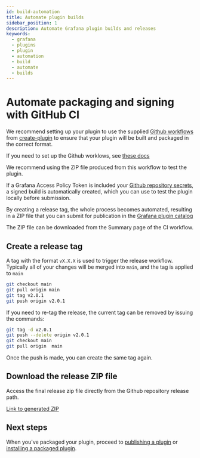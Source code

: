 ```yaml
---
id: build-automation
title: Automate plugin builds
sidebar_position: 1
description: Automate Grafana plugin builds and releases
keywords:
  - grafana
  - plugins
  - plugin
  - automation
  - build
  - automate
  - builds
---
```


# Automate packaging and signing with GitHub CI

We recommend setting up your plugin to use the supplied [Github workflows](../create-a-plugin/develop-a-plugin/set-up-github-workflows.md) from [create-plugin](../get-started/get-started.mdx)
to ensure that your plugin will be built and packaged in the correct format.

If you need to set up the Github worklows, see [these docs](https://github.com/grafana/plugin-actions/blob/main/build-plugin/README.md)

We recommend using the ZIP file produced from this workflow to test the plugin.

If a Grafana Access Policy Token is included your [Github repository secrets](https://docs.github.com/en/codespaces/managing-codespaces-for-your-organization/managing-development-environment-secrets-for-your-repository-or-organization), a signed build is automatically created, which you can use to test the plugin locally before submission.

By creating a release tag, the whole process becomes automated, resulting in a ZIP file that you can submit for publication in the [Grafana plugin catalog](https://grafana.com/plugins)

The ZIP file can be downloaded from the Summary page of the CI workflow.

## Create a release tag

A tag with the format `vX.X.X` is used to trigger the release workflow. Typically all of your changes will be merged into `main`, and the tag is applied to `main`

```BASH
git checkout main
git pull origin main
git tag v2.0.1
git push origin v2.0.1
```

If you need to re-tag the release, the current tag can be removed by issuing the commands:

```BASH
git tag -d v2.0.1
git push --delete origin v2.0.1
git checkout main
git pull origin  main
```

Once the push is made, you can create the same tag again.

## Download the release ZIP file

Access the final release zip file directly from the Github repository release path.

[Link to generated ZIP](https://github.com/briangann/grafana-gauge-panel/releases/download/v2.0.1/briangann-gauge-panel-2.0.1.zip)

## Next steps

When you've packaged your plugin, proceed to [publishing a plugin](./publish-or-update-a-plugin.md) or [installing a packaged plugin](https://grafana.com/docs/grafana/latest/administration/plugin-management/#install-a-packaged-plugin).
